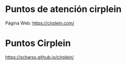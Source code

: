 # Puntos de atención cirplein  

Página Web: https://cirplein.com/
# Puntos Cirplein
 https://scharss.github.io/cirplein/

